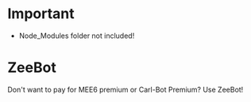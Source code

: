 # Important
- Node_Modules folder not included!

# ZeeBot
Don't want to pay for MEE6 premium or Carl-Bot Premium? Use ZeeBot!
